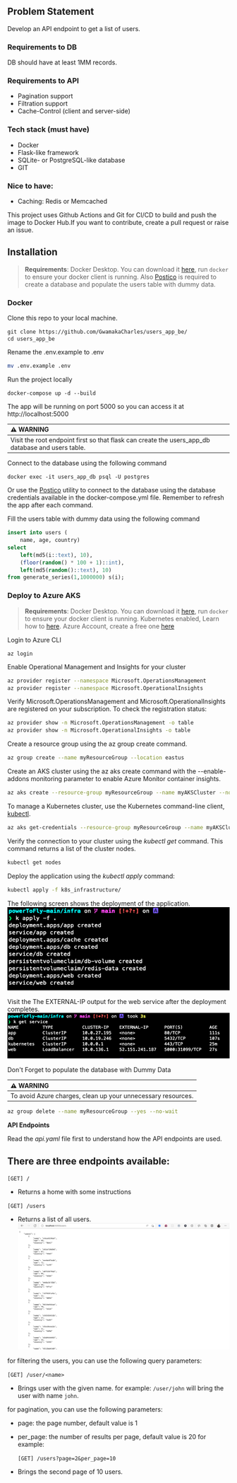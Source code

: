## Problem Statement

Develop an API endpoint to get a list of users.

### Requirements to DB

DB should have at least 1MM records.

### Requirements to API

- Pagination support
- Filtration support
- Cache-Control (client and server-side)

### Tech stack (must have)

- Docker
- Flask-like framework
- SQLite- or PostgreSQL-like database
- GIT

### Nice to have:

- Caching: Redis or Memcached

This project uses Github Actions and Git for CI/CD to build and push the image to Docker Hub.If you want to contribute, create a pull request or raise an issue.

## Installation

> **Requirements**: Docker Desktop. You can download it [here](https://www.docker.com/products/docker-desktop/), run `docker` to ensure your docker client is running. Also [Postico](https://eggerapps.at/postico/) is required to create a database and populate the users table with dummy data.

### Docker

Clone this repo to your local machine.

```
git clone https://github.com/GwamakaCharles/users_app_be/
cd users_app_be
```

Rename the .env.example to .env

```bash
mv .env.example .env
```

Run the project locally

```
docker-compose up -d --build
```

The app will be running on port 5000 so you can access it at http://localhost:5000

| :warning: WARNING                                                                                 |
| :------------------------------------------------------------------------------------------------ |
| Visit the root endpoint first so that flask can create the users_app_db database and users table. |

Connect to the database using the following command

```
docker exec -it users_app_db psql -U postgres
```

Or use the [Postico](https://eggerapps.at/postico/) utility to connect to the database using the database credentials available in the docker-compose.yml file. Remember to refresh the app after each command.

Fill the users table with dummy data using the following command

```sql
insert into users (
	name, age, country)
select
	left(md5(i::text), 10),
	(floor(random() * 100 + 1)::int),
	left(md5(random()::text), 10)
from generate_series(1,1000000) s(i);
```

### Deploy to Azure AKS

> **Requirements**: Docker Desktop. You can download it [here](https://www.docker.com/products/docker-desktop/), run `docker` to ensure your docker client is running. Kubernetes enabled, Learn how to [here](https://docs.docker.com/desktop/kubernetes/). Azure Account, create a free one [here](https://azure.microsoft.com/en-us/free/)

Login to Azure CLI

```
az login
```

Enable Operational Management and Insights for your cluster

```bash
az provider register --namespace Microsoft.OperationsManagement
az provider register --namespace Microsoft.OperationalInsights

```

Verify Microsoft.OperationsManagement and Microsoft.OperationalInsights are registered on your subscription. To check the registration status:

```bash
az provider show -n Microsoft.OperationsManagement -o table
az provider show -n Microsoft.OperationalInsights -o table
```

Create a resource group using the az group create command.

```bash
az group create --name myResourceGroup --location eastus
```

Create an AKS cluster using the az aks create command with the --enable-addons monitoring parameter to enable Azure Monitor container insights.

```bash
az aks create --resource-group myResourceGroup --name myAKSCluster --node-count 1 --enable-addons monitoring --generate-ssh-keys
```

To manage a Kubernetes cluster, use the Kubernetes command-line client, [kubectl](https://kubernetes.io/docs/reference/kubectl/kubectl/).

```bash
az aks get-credentials --resource-group myResourceGroup --name myAKSCluster
```

Verify the connection to your cluster using the _kubectl get_ command. This command returns a list of the cluster nodes.

```bash
kubectl get nodes
```

Deploy the application using the _kubectl apply_ command:

```bash
kubectl apply -f k8s_infrastructure/
```

The following screen shows the deployment of the application.
![terminal Deploy Results](./screenshots/apply_results.png)

Visit the The EXTERNAL-IP output for the web service after the deployment completes.
![terminal Running Serives](./screenshots/running_services.png)

Don't Forget to populate the database with Dummy Data

| :warning: WARNING                                            |
| :----------------------------------------------------------- |
| To avoid Azure charges, clean up your unnecessary resources. |

```bash
az group delete --name myResourceGroup --yes --no-wait
```

**API Endpoints**

Read the _api.yaml_ file first to understand how the API endpoints are used.

## There are three endpoints available:

`[GET] /`

- Returns a home with some instructions

`[GET] /users`

- Returns a list of all users.
  ![terminal Deploy Results](./screenshots/users_list_page.png)

for filtering the users, you can use the following query parameters:

`[GET] /user/<name>`

- Brings user with the given name.
  for example: `/user/john` will bring the user with name `john`.

for pagination, you can use the following parameters:

- page: the page number, default value is 1
- per_page: the number of results per page, default value is 20
  for example:

  `[GET] /users?page=2&per_page=10`

- Brings the second page of 10 users.
